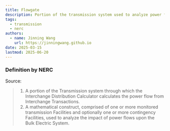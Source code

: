 ```yaml
---
title: Flowgate
description: Portion of the transmission system used to analyze power flow impact.
tags:
  - transmission
  - nerc
authors:
  - name: Jinning Wang
    url: https://jinningwang.github.io
date: 2025-03-15
lastmod: 2025-06-20
---
```


### Definition by NERC

Source: <d-cite key="nerc2024glossary"></d-cite>

> 1. A portion of the Transmission system through which the Interchange Distribution Calculator calculates the power flow from Interchange Transactions.
> 2. A mathematical construct, comprised of one or more monitored transmission Facilities and optionally one or more contingency Facilities, used to analyze the impact of power flows upon the Bulk Electric System.
